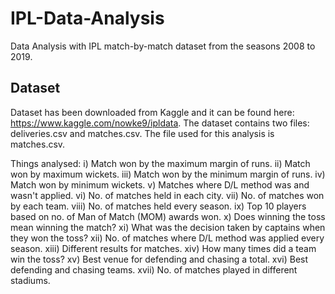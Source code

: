 # IPL-Data-Analysis

Data Analysis with IPL match-by-match dataset from the seasons 2008 to 2019.

## Dataset
Dataset has been downloaded from Kaggle and it can be found here: https://www.kaggle.com/nowke9/ipldata.
The dataset contains two files: deliveries.csv and matches.csv. The file used for this analysis is matches.csv.

Things analysed:
i) Match won by the maximum margin of runs.
ii) Match won by maximum wickets.
iii) Match won by the minimum margin of runs.
iv) Match won by minimum wickets.
v) Matches where D/L method was and wasn't applied.
vi) No. of matches held in each city.
vii) No. of matches won by each team.
viii) No. of matches held every season.
ix) Top 10 players based on no. of Man of Match (MOM) awards won.
x) Does winning the toss mean winning the match?
xi) What was the decision taken by captains when they won the toss?
xii) No. of matches where D/L method was applied every season.
xiii) Different results for matches.
xiv) How many times did a team win the toss?
xv) Best venue for defending and chasing a total.
xvi) Best defending and chasing teams.
xvii) No. of matches played in different stadiums.
